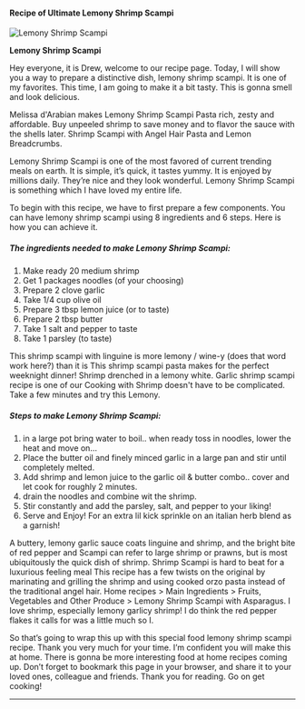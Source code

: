             

#### Recipe of Ultimate Lemony Shrimp Scampi

![Lemony Shrimp Scampi](https://img-global.cpcdn.com/recipes/47813176/751x532cq70/lemony-shrimp-scampi-recipe-main-photo.jpg)

**Lemony Shrimp Scampi**

Hey everyone, it is Drew, welcome to our recipe page. Today, I will show you a way to prepare a distinctive dish, lemony shrimp scampi. It is one of my favorites. This time, I am going to make it a bit tasty. This is gonna smell and look delicious.

Melissa d'Arabian makes Lemony Shrimp Scampi Pasta rich, zesty and affordable. Buy unpeeled shrimp to save money and to flavor the sauce with the shells later. Shrimp Scampi with Angel Hair Pasta and Lemon Breadcrumbs.

Lemony Shrimp Scampi is one of the most favored of current trending meals on earth. It is simple, it’s quick, it tastes yummy. It is enjoyed by millions daily. They’re nice and they look wonderful. Lemony Shrimp Scampi is something which I have loved my entire life.

To begin with this recipe, we have to first prepare a few components. You can have lemony shrimp scampi using 8 ingredients and 6 steps. Here is how you can achieve it.

##### The ingredients needed to make Lemony Shrimp Scampi:

1.  Make ready 20 medium shrimp
2.  Get 1 packages noodles (of your choosing)
3.  Prepare 2 clove garlic
4.  Take 1/4 cup olive oil
5.  Prepare 3 tbsp lemon juice (or to taste)
6.  Prepare 2 tbsp butter
7.  Take 1 salt and pepper to taste
8.  Take 1 parsley (to taste)

This shrimp scampi with linguine is more lemony / wine-y (does that word work here?) than it is This shrimp scampi pasta makes for the perfect weeknight dinner! Shrimp drenched in a lemony white. Garlic shrimp scampi recipe is one of our Cooking with Shrimp doesn't have to be complicated. Take a few minutes and try this Lemony.

##### Steps to make Lemony Shrimp Scampi:

1.  in a large pot bring water to boil.. when ready toss in noodles, lower the heat and move on…
2.  Place the butter oil and finely minced garlic in a large pan and stir until completely melted.
3.  Add shrimp and lemon juice to the garlic oil & butter combo.. cover and let cook for roughly 2 minutes.
4.  drain the noodles and combine wit the shrimp.
5.  Stir constantly and add the parsley, salt, and pepper to your liking!
6.  Serve and Enjoy! For an extra lil kick sprinkle on an italian herb blend as a garnish!

A buttery, lemony garlic sauce coats linguine and shrimp, and the bright bite of red pepper and Scampi can refer to large shrimp or prawns, but is most ubiquitously the quick dish of shrimp. Shrimp Scampi is hard to beat for a luxurious feeling meal This recipe has a few twists on the original by marinating and grilling the shrimp and using cooked orzo pasta instead of the traditional angel hair. Home recipes > Main Ingredients > Fruits, Vegetables and Other Produce > Lemony Shrimp Scampi with Asparagus. I love shrimp, especially lemony garlicy shrimp! I do think the red pepper flakes it calls for was a little much so I.

So that’s going to wrap this up with this special food lemony shrimp scampi recipe. Thank you very much for your time. I’m confident you will make this at home. There is gonna be more interesting food at home recipes coming up. Don’t forget to bookmark this page in your browser, and share it to your loved ones, colleague and friends. Thank you for reading. Go on get cooking!

* * *